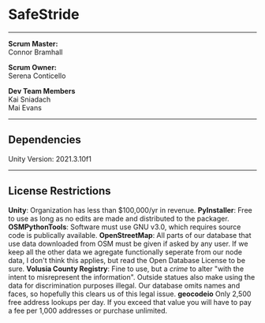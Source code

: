 # SafeStride

---

**Scrum Master:**<br>
Connor Bramhall <br>

**Scrum Owner:**<br>
Serena Conticello<br>

**Dev Team Members**<br>
Kai Sniadach<br>
Mai Evans<br>

---

## Dependencies

Unity Version: 2021.3.10f1

---

## License Restrictions

**Unity**: Organization has less than $100,000/yr in revenue.
**PyInstaller**: Free to use as long as no edits are made and distributed to the packager.
**OSMPythonTools**: Software must use GNU v3.0, which requires source code is publically available.
**OpenStreetMap**: All parts of our database that use data downloaded from OSM must be given if asked by any user. If we keep all the other data we agregate functionally seperate from our node data, I don't think this applies, but read the Open Database License to be sure.
**Volusia County Registry**: Fine to use, but a *crime* to alter "with the intent to misrepresent the information". Outside statues also make using the data for discrimination purposes illegal. Our database omits names and faces, so hopefully this clears us of this legal issue. 
**geocodeio** Only 2,500 free address lookups per day. If you exceed that value you will have to pay a fee per 1,000 addresses or purchase unlimited.

